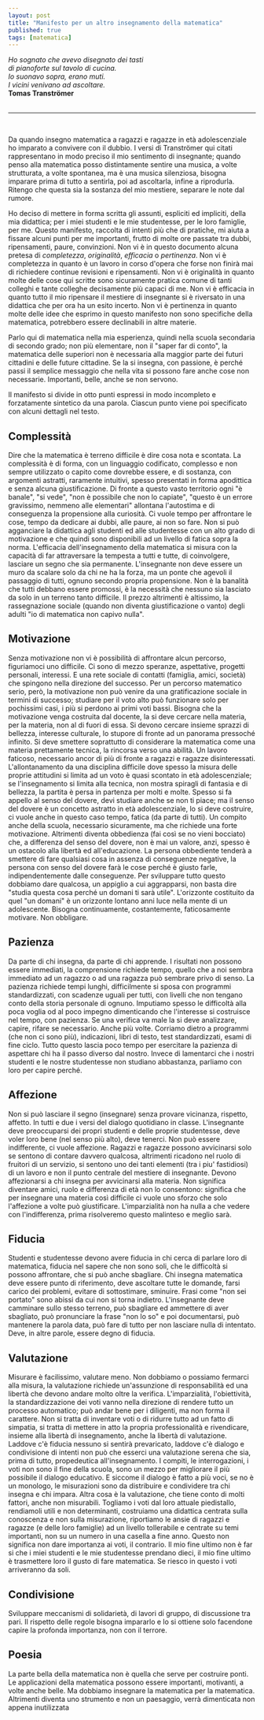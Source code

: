 ```yaml
---
layout: post
title: "Manifesto per un altro insegnamento della matematica"
published: true
tags: [matematica]
---
```


<div class="right"><i>Ho sognato che avevo disegnato dei tasti<br>
di pianoforte sul tavolo di cucina.<br>
Io suonavo sopra, erano muti.<br>
I vicini venivano ad ascoltare.</i><br>
<b>Tomas Tranströmer</b></div>


<br>
<hr class="style-eight">
<br>

Da quando insegno matematica a ragazzi e ragazze in età adolescenziale ho imparato a convivere con
il dubbio. I versi di Tranströmer qui citati rappresentano in modo preciso
il mio sentimento di insegnante; quando penso alla matematica posso distintamente sentire una musica, a volte
strutturata, a volte spontanea, ma è una musica silenziosa, bisogna imparare prima di tutto a
sentirla, poi ad ascoltarla, infine a riprodurla. Ritengo che questa sia la sostanza del mio
mestiere, separare le note dal rumore.

Ho deciso di mettere in forma scritta gli assunti, espliciti ed impliciti, della mia didattica; per i
miei studenti e le mie studentesse, per le loro famiglie, per me. Questo manifesto, raccolta di intenti più che
di pratiche, mi aiuta a fissare alcuni punti per me importanti, frutto di molte ore passate tra dubbi,
ripensamenti, paure, convinzioni. Non vi è in questo documento alcuna pretesa di *completezza*,
*originalità*, *efficacia* o *pertinenza*. Non vi è completezza in quanto è un lavoro in corso
d'opera che forse non finirà mai di richiedere continue revisioni e ripensamenti. Non vi è
originalità in quanto molte delle cose qui scritte sono sicuramente pratica comune di tanti colleghi
e tante colleghe decisamente più capaci di me. Non vi è efficacia in quanto tutto il mio ripensare
il mestiere di insegnante si è riversato in una didattica che per ora ha un esito incerto. 
Non vi è pertinenza in quanto molte delle idee che
esprimo in questo manifesto non sono specifiche della matematica, potrebbero essere declinabili in
altre materie.

Parlo qui di matematica nella mia esperienza, quindi nella scuola secondaria di secondo grado; 
non più elementare, non il "saper far di conto", la matematica delle superiori non è necessaria alla
maggior parte dei futuri cittadini e delle future cittadine. Se la si insegna, con passione, è
perché passi il semplice messaggio che nella vita si possono fare anche cose non necessarie.
Importanti, belle, anche se non servono.

Il manifesto si divide in otto punti espressi in modo incompleto e forzatamente sintetico da una
parola. Ciascun punto viene poi specificato con alcuni dettagli nel testo.

## Complessità
	
Dire che la matematica è terreno difficile è dire cosa nota e scontata. La complessità è di forma,
con un linguaggio codificato, complesso e non sempre utilizzato o capito come dovrebbe essere, e di sostanza,
con argomenti astratti, raramente intuitivi, spesso presentati in forma
apodittica e senza alcuna giustificazione. Di fronte a questo vasto territorio ogni "è banale", "si
vede", "non è possibile che non lo capiate", "questo è un errore gravissimo, nemmeno alle
elementari" allontana l'autostima e di conseguenza la propensione alla curiosità. Ci vuole tempo per
affrontare le cose, tempo da dedicare ai dubbi, alle paure, ai non so fare. Non si può
agganciare la didattica agli studenti ed alle studentesse con un alto grado di motivazione e che
quindi sono disponibili ad un livello di fatica sopra la norma. L'efficacia dell'insegnamento della matematica
si misura con la capacità di far attraversare la tempesta a tutti e tutte, di coinvolgere, lasciare
un segno che sia permanente. L'insegnante non deve essere un muro da scalare solo da chi ne ha la forza, ma un
ponte che agevoli il passaggio di tutti, ognuno secondo propria propensione. Non è la banalità che
tutti debbano essere promossi, è la necessità che nessuno sia lasciato da solo in un terreno tanto
difficile. Il prezzo altrimenti è altissimo, la rassegnazione sociale (quando non diventa
giustificazione o vanto) degli adulti "io di matematica non capivo nulla".

## Motivazione

Senza motivazione non vi è possibilità di affrontare alcun percorso, figuriamoci uno difficile. Ci
sono di mezzo speranze, aspettative, progetti personali, interessi. E una rete sociale di contatti
(famiglia, amici, società) che spingono nella direzione del successo. Per un percorso matematico
serio, però, la motivazione non può venire da una gratificazione sociale in termini di successo;
studiare per il voto alto può funzionare solo per pochissimi casi, i più si perdono ai primi voti bassi.
Bisogna che la motivazione venga costruita dal docente, la si deve cercare nella materia, per la
materia, non al di fuori di essa. Si devono cercare insieme sprazzi di bellezza, interesse
culturale, lo stupore di fronte ad un panorama pressoché infinito. Si deve smettere soprattutto di
considerare la matematica come una materia prettamente tecnica, la rincorsa verso una abilità. Un
lavoro faticoso, necessario ancor di più di fronte a ragazzi e ragazze disinteressati.
L'allontanamento da una disciplina difficile dove spesso la misura delle proprie attitudini si
limita ad un voto è quasi scontato in età adolescenziale; se l'insegnamento si limita alla tecnica,
non mostra spiragli di fantasia e di bellezza, la partita è persa in partenza per molti e molte.
Spesso si fa appello al senso del dovere, devi studiare anche se non ti piace; ma il senso del dovere 
è un concetto astratto in età adolescenziale, lo si deve costruire, ci vuole anche in questo caso
tempo, fatica (da parte di tutti). Un compito anche della scuola, necessario sicuramente, ma che
richiede una forte motivazione. Altrimenti diventa obbedienza (fai così se no vieni bocciato) che, a
differenza del senso del dovere, non è mai un valore, anzi, spesso è un ostacolo alla libertà ed all'educazione. 
La persona obbediente tenderà a smettere di fare qualsiasi cosa in assenza di
conseguenze negative, la persona con senso del dovere farà le cose perché è giusto farle,
indipendentemente dalle conseguenze. Per sviluppare tutto questo dobbiamo dare qualcosa, un
appiglio a cui aggrapparsi, non basta dire "studia questa cosa perché un domani ti sarà utile".
L'orizzonte costituito da quel "un domani" è un orizzonte lontano anni luce nella mente di un
adolescente. Bisogna continuamente, costantemente, faticosamente motivare. Non obbligare.


## Pazienza

Da parte dі chi insegna, da parte di chi apprende. I risultati non possono essere immediati, la
comprensione richiede tempo, quello che a noi sembra immediato ad un ragazzo o ad una ragazza può
sembrare privo di senso. La pazienza richiede tempi lunghi, difficilmente si sposa con programmi
standardizzati, con scadenze uguali per tutti, con livelli che non tengano conto della storia
personale di ognuno. Imputiamo spesso le difficoltà alla poca voglia od al poco impegno dimenticando
che l'interesse si costruisce nel tempo, con pazienza. Se una verifica va male la si deve analizzare,
capire, rifare se necessario. Anche più volte. Corriamo dietro a programmi (che non ci sono più),
indicazioni, libri di testo, test standardizzati, esami di fine ciclo. Tutto questo lascia poco
tempo per esercitare la pazienza di aspettare chi ha il passo diverso dal nostro. Invece di
lamentarci che i nostri ѕtudenti e le nostre studentesse non studiano abbastanza, parliamo con loro
per capire perché.

## Affezione 

Non si può lasciare il segno (insegnare) senza provare vicinanza, rispetto, affetto. In tutti e due
i versi del dialogo quotidiano in classe. L'insegnante deve preoccuparsi dei propri studenti e delle
proprie studentesse, deve voler loro bene (nel senso più alto), deve tenerci. Non può essere indifferente, 
ci vuole affezione. Ragazzi e ragazze possono avvicinarsi solo se sentono di contare davvero qualcosa, 
altrimenti ricadono nel ruolo di fruitori di un servizio, si sentono uno dei tanti elementi (tra i piu' fastidiosi) 
di un lavoro e non il punto centrale del mestiere di insegnante. Devono affezionarsi a chi insegna per 
avvicinarsi alla materia. Non significa diventare amici, ruolo e differenza di età non lo consentono: significa che per
insegnare una materia così difficile ci vuole uno sforzo che solo l'affezione a volte può giustificare. L'imparzialità 
non ha nulla a che vedere con l'indifferenza, prima risolveremo questo malinteso e meglio sarà.

## Fiducia

Studenti e studentesse devono avere fiducia in chi cerca di parlare loro di matematica, fiducia nel
sapere che non sono soli, che le difficoltà si possono affrontare, che si può anche sbagliare. Chi
insegna matematica deve essere punto di riferimento, deve ascoltare tutte le domande, farsi carico
dei problemi, evitare di sottostimare, sminuire. Frasi come "non sei portato" sono abissi da cui non
si torna indietro. L'insegnante deve camminare sullo stesso terreno, può sbagliare ed ammettere di aver sbagliato,
può pronunciare la frase "non lo so" e poi documentarsi, può mantenere la parola data, può fare di
tutto per non lasciare nulla di intentato. Deve, in altre parole, essere degno di fiducia. 

## Valutazione

Misurare è facilissimo, valutare meno. Non dobbiamo o possiamo fermarci alla misura, la valutazione
richiede un'assunzione di responsabilità ed una libertà che devono andare molto oltre la verifica.
L'imparzialità, l'obiettività, la standardizzazione dei voti vanno nella direzione di rendere tutto
un processo automatico; può andar bene per i diligenti, ma non forma il carattere. Non si tratta di
inventare voti o di ridurre tutto ad un fatto di simpatia, si tratta di mettere in atto la propria
professionalità e rivendicare, insieme alla libertà di insegnamento, anche la libertà di
valutazione. Laddove c'è fiducia nessuno si sentirà prevaricato, laddove c'è dialogo e condivisione
di intenti non può che esserci una valutazione serena che sia, prima di tutto, propedeutica
all'insegnamento. I compiti, le interrogazioni, i voti non sono il fine della scuola, sono un mezzo
per migliorare il più possibile il dialogo educativo. E siccome il dialogo è fatto a più voci, se no
è un monologo, le misurazioni sono da distribuire e condividere tra chi insegna e chi impara. Altra
cosa è la valutazione, che tiene conto di molti fattori, anche non misurabili. Togliamo i voti dal
loro attuale piedistallo, rendiamoli utili e non determinanti, costruiamo una didattica centrata
sulla conoscenza e non sulla misurazione, riportiamo le ansie di ragazzi e ragazze (e delle loro
famiglie) ad un livello tollerabile e centrate su temi importanti, non su un numero in una casella a
fine anno. Questo non significa non dare importanza ai voti, il contrario. Il mio fine ultimo non è
far si che i miei studenti e le mie studentesse prendano dieci, il mio fine ultimo è trasmettere
loro il gusto di fare matematica. Se riesco in questo i voti arriveranno da soli.

## Condivisione

Sviluppare meccanismi di solidarietà, di lavori di gruppo, di discussione tra pari. Il rispetto
delle regole bisogna impararlo e lo si ottiene solo facendone capire la profonda  importanza, non
con il terrore.

## Poesia

La parte bella della matematica non è quella che serve per costruire ponti. Le applicazioni della
matematica possono essere importanti, motivanti, a volte anche belle. Ma dobbiamo insegnare la
matematica per la matematica. Altrimenti diventa uno strumento e non un paesaggio, verrà dimenticata
non appena inutilizzata


